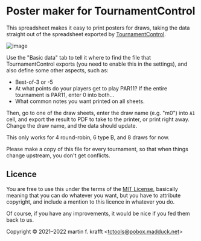 # Poster maker for TournamentControl

This spreadsheet makes it easy to print posters for draws, taking the data
straight out of the spreadsheet exported by
[TournamentControl](https://tournamentcontrol.dtkapiti.co.nz/).

![image](https://user-images.githubusercontent.com/195073/134887076-4e7c83ef-f13b-49b7-9c54-f4c330df276d.png)

Use the "Basic data" tab to tell it where to find the file that
TournamentControl exports (you need to enable this in the settings), and also
define some other aspects, such as:

* Best-of-3 or -5
* At what points do your players get to play PAR11? If the entire tournament
    is PAR11, enter 0 into both…
* What common notes you want printed on all sheets.

Then, go to one of the draw sheets, enter the draw name (e.g. "m0") into `A1`
cell, and export the result to PDF to take to the printer, or print right away.
Change the draw name, and the data should update.

This only works for 4 round-robin, 6 type B, and 8 draws for now.

Please make a copy of this file for every tournament, so that when things change upstream, you don't get conflicts.

## Licence

You are free to use this under the terms of the [MIT
License](https://mit-license.org/), basically meaning that you can do whatever
you want, but you have to attribute copyright, and include a mention to this
licence in whatever you do.

Of course, if you have any improvements, it would be nice if you fed them back
to us.

Copyright © 2021–2022 martin f. krafft <<tctools@pobox.madduck.net>>
